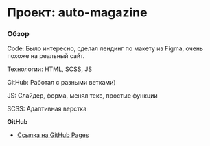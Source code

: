 # Проект: auto-magazine

### Обзор

Code:
Было интересно, сделал лендинг по макету из Figma, очень похоже на реальный сайт.

Технологии:
HTML, SCSS, JS

GitHub:
Работал с разными ветками)

JS:
Слайдер, форма, менял текс, простые функции

SCSS:
Адаптивная верстка

**GitHub**

* [Ссылка на GitHub Pages](https://rusflipz.github.io/auto-magazine/)



